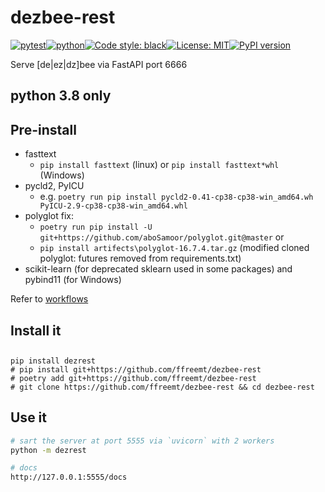 # dezbee-rest
[![pytest](https://github.com/ffreemt/dezbee-rest/actions/workflows/routine-tests.yml/badge.svg)](https://github.com/ffreemt/dezbee-rest/actions)[![python](https://img.shields.io/static/v1?label=python+&message=3.8&color=blue)](https://www.python.org/downloads/)[![Code style: black](https://img.shields.io/badge/code%20style-black-000000.svg)](https://github.com/psf/black)[![License: MIT](https://img.shields.io/badge/License-MIT-yellow.svg)](https://opensource.org/licenses/MIT)[![PyPI version](https://badge.fury.io/py/dezrest.svg)](https://badge.fury.io/py/dezrest)

Serve [de|ez|dz]bee via FastAPI port 6666

## python 3.8 only

## Pre-install
* fasttext
  * `pip install fasttext` (linux) or `pip install fasttext*whl` (Windows)
* pycld2, PyICU
  * e.g. `poetry run pip install pycld2-0.41-cp38-cp38-win_amd64.wh PyICU-2.9-cp38-cp38-win_amd64.whl` 
* polyglot fix:
  * `poetry run pip install -U git+https://github.com/aboSamoor/polyglot.git@master` or
  *  `pip install artifects\polyglot-16.7.4.tar.gz` (modified cloned polyglot: futures removed from requirements.txt)
* scikit-learn (for deprecated sklearn used in some packages) and pybind11 (for Windows)

Refer to [workflows](https://github.com/ffreemt/dezbee-rest/blob/main/.github/workflows/routine-tests.yml)

## Install it

##
```shell
pip install dezrest
# pip install git+https://github.com/ffreemt/dezbee-rest
# poetry add git+https://github.com/ffreemt/dezbee-rest
# git clone https://github.com/ffreemt/dezbee-rest && cd dezbee-rest
```

## Use it

```bash
# sart the server at port 5555 via `uvicorn` with 2 workers
python -m dezrest

# docs
http://127.0.0.1:5555/docs
```
